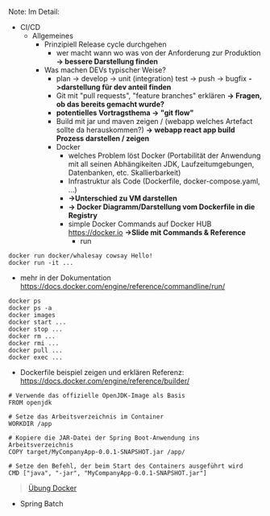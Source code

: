 Note: Im Detail:
  - CI/CD
    - Allgemeines
      - Prinzipiell Release cycle durchgehen
        - wer macht wann wo was von der Anforderung zur Produktion
        **-> bessere Darstellung finden** 
      - Was machen DEVs typischer Weise? 
        - plan -> develop -> unit (integration) test -> push -> bugfix
        **->darstellung für dev anteil finden**
        - Git mit "pull requests", "feature branches" erklären 
        **-> Fragen, ob das bereits gemacht wurde?** 
        - **potentielles Vortragsthema -> "git flow"**
        - Build mit jar und maven zeigen / (webapp welches Artefact sollte da herauskommen?)
        **-> webapp react app build Prozess darstellen / zeigen**
        - Docker
          - welches Problem löst Docker (Portabilität der Anwendung mit all seinen Abhängikeiten JDK, Laufzeitumgebungen, Datenbanken, etc. Skallierbarkeit)
          - Infrastruktur als Code (Dockerfile, docker-compose.yaml, ...)
          - **->Unterschied zu VM darstellen**
          - **-> Docker Diagramm/Darstellung vom Dockerfile in die Registry**
          - simple Docker Commands auf Docker HUB https://docker.io **->Slide mit Commands & Reference**
             - run
```console
docker run docker/whalesay cowsay Hello!
docker run -it ...
```
- mehr in der Dokumentation https://docs.docker.com/engine/reference/commandline/run/

```console
docker ps
docker ps -a
docker images
docker start ...
docker stop ...
docker rm ...
docker rmi ...
docker pull ...
docker exec ...
```

- Dockerfile beispiel zeigen und erklären Referenz: https://docs.docker.com/engine/reference/builder/

```docker
# Verwende das offizielle OpenJDK-Image als Basis
FROM openjdk

# Setze das Arbeitsverzeichnis im Container
WORKDIR /app

# Kopiere die JAR-Datei der Spring Boot-Anwendung ins Arbeitsverzeichnis
COPY target/MyCompanyApp-0.0.1-SNAPSHOT.jar /app/

# Setze den Befehl, der beim Start des Containers ausgeführt wird
CMD ["java", "-jar", "MyCompanyApp-0.0.1-SNAPSHOT.jar"]
```


>[Übung Docker](/exercises/exercise1.md)


  - Spring Batch 

